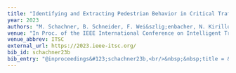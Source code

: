 ```yaml
---
title: "Identifying and Extracting Pedestrian Behavior in Critical Traffic Situations"
year: 2023
authors: "M. Schachner, B. Schneider, F. Wei&szlig;enbacher, N. Kirillova, H. Possegger, H. Bischof, C. Klug"
venue: "In Proc. of the IEEE International Conference on Intelligent Transportation Systems"
venue_abbrev: ITSC
external_url: https://2023.ieee-itsc.org/
bib_id: schachner23b
bib_entry: "@inproceedings&#123;schachner23b,<br/>&nbsp;&nbsp;title = &#123;&#123;Identifying and Extracting Pedestrian Behavior in Critical Traffic Situations&#125;&#125;,<br/>&nbsp;&nbsp;author = &#123;Schachner, Martin and Schneider, Bernd and Wei&#123;&#92;ss&#125;enbacher, Fabian and Kirillova, Nadezda and Possegger, Horst and Bischof, Horst and Klug, Corina&#125;,<br/>&nbsp;&nbsp;booktitle = &#123;Proc. of the IEEE International Conference on Intelligent Transportation Systems (ITSC)&#125;,<br/>&nbsp;&nbsp;year = &#123;2023&#125;<br/>&#125;"
---
```

